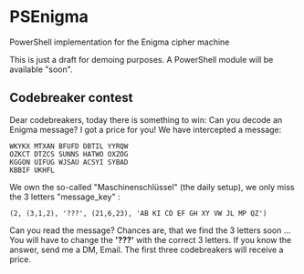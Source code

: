 # PSEnigma
PowerShell implementation for the Enigma cipher machine

This is just a draft for demoing purposes. 
A PowerShell module will be available "soon".

## Codebreaker contest
Dear codebreakers, today there is something to win: Can you decode an Enigma message? 
I got a price for you! We have intercepted a message: 

    WKYKX MTXAN BFUFD DBTIL YYRQW
    OZKCT DTZCS SUNNS HATWO OXZOG
    KGGON UIFUG WJSAU ACSYI SYBAD
    KBBIF UKHFL

We own the so-called "Maschinenschlüssel" (the daily setup), we only miss the 3 letters "message_key" :

    (2, (3,1,2), '???', (21,6,23), 'AB KI CD EF GH XY VW JL MP QZ')

Can you read the message? Chances are, that we find the 3 letters soon ...
You will have to change the **'???'** with the correct 3 letters.
If you know the answer, send me a DM, Email. The first three codebreakers will receive a price.
